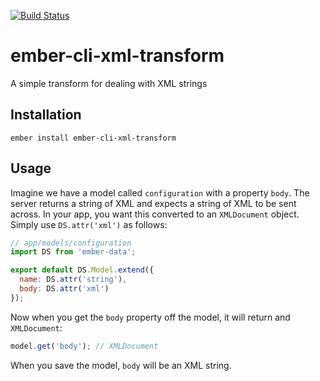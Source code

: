 [![Build Status](https://travis-ci.org/skaterdav85/ember-cli-xml-transform.svg)](https://travis-ci.org/skaterdav85/ember-cli-xml-transform)

# ember-cli-xml-transform

A simple transform for dealing with XML strings

## Installation

```
ember install ember-cli-xml-transform
```

## Usage

Imagine we have a model called `configuration` with a property `body`. The server returns a string of XML and expects a string of XML to be sent across. In your app, you want this converted to an `XMLDocument` object. Simply use `DS.attr('xml')` as follows:

```js
// app/models/configuration
import DS from 'ember-data';

export default DS.Model.extend({
  name: DS.attr('string'),
  body: DS.attr('xml')
});
```

Now when you get the `body` property off the model, it will return and `XMLDocument`:

```js
model.get('body'); // XMLDocument
```

When you save the model, `body` will be an XML string.
